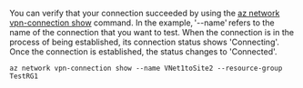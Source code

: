 You can verify that your connection succeeded by using the [az network vpn-connection show](/cli/azure/network/vpn-connection#show) command. In the example, '--name' refers to the name of the connection that you want to test. When the connection is in the process of being established, its connection status shows 'Connecting'. Once the connection is established, the status changes to 'Connected'.

```azurecli
az network vpn-connection show --name VNet1toSite2 --resource-group TestRG1
```

